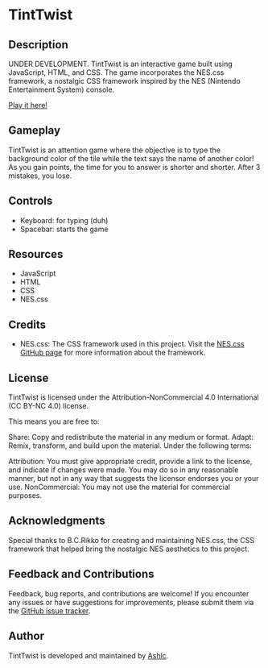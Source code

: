 # TintTwist

## Description

UNDER DEVELOPMENT.
TintTwist is an interactive game built using JavaScript, HTML, and CSS. The game incorporates the NES.css framework, a nostalgic CSS framework inspired by the NES (Nintendo Entertainment System) console.

[Play it here!](https://ashlc.github.io/TintTwist/)

## Gameplay

TintTwist is an attention game where the objective is to type the background color of the tile while the text says the name of another color!
As you gain points, the time for you to answer is shorter and shorter. After 3 mistakes, you lose.

## Controls

- Keyboard: for typing (duh)
- Spacebar: starts the game

## Resources

- JavaScript
- HTML
- CSS
- NES.css

## Credits

- NES.css: The CSS framework used in this project. Visit the [NES.css GitHub page](https://github.com/nostalgic-css/NES.css) for more information about the framework.

## License

TintTwist is licensed under the Attribution-NonCommercial 4.0 International (CC BY-NC 4.0) license.

This means you are free to:

Share: Copy and redistribute the material in any medium or format.
Adapt: Remix, transform, and build upon the material.
Under the following terms:

Attribution: You must give appropriate credit, provide a link to the license, and indicate if changes were made. You may do so in any reasonable manner, but not in any way that suggests the licensor endorses you or your use.
NonCommercial: You may not use the material for commercial purposes.

## Acknowledgments

Special thanks to B.C.Rikko for creating and maintaining NES.css, the CSS framework that helped bring the nostalgic NES aesthetics to this project.

## Feedback and Contributions

Feedback, bug reports, and contributions are welcome! If you encounter any issues or have suggestions for improvements, please submit them via the [GitHub issue tracker](https://github.com/your-username/TintTwist/issues).

## Author

TintTwist is developed and maintained by [Ashlc](https://github.com/Ashlc).
